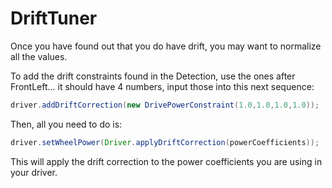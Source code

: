 # DriftTuner

Once you have found out that you do have drift, you may want to normalize all the values.

To add the drift constraints found in the Detection, use the ones after FrontLeft... it should have 4 numbers, input those into this next sequence:

```Java
driver.addDriftCorrection(new DrivePowerConstraint(1.0,1.0,1.0,1.0));
```

Then, all you need to do is:

```Java
driver.setWheelPower(Driver.applyDriftCorrection(powerCoefficients));
```

This will apply the drift correction to the power coefficients you are using in your driver.